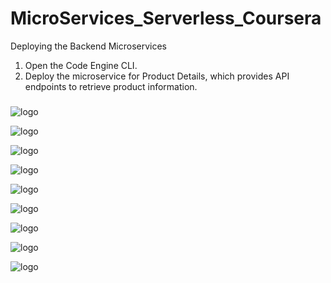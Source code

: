 # MicroServices_Serverless_Coursera

Deploying the Backend Microservices
1. Open the Code Engine CLI.
2. Deploy the microservice for Product Details, which provides API endpoints to retrieve product information.

### 

![logo](images/product_details_deploy.png)


![logo](images/dealer_details_deploy.png)


![logo](images/git_clone.png)


![logo](images/index_urlchanges.png)


![logo](images/frontend_deploy.png)


![logo](images/homepage.png)


![logo](images/product_dealer.png)


![logo](images/product_dealer_price.png)


![logo](images/product_all_dealers_prices.png)



